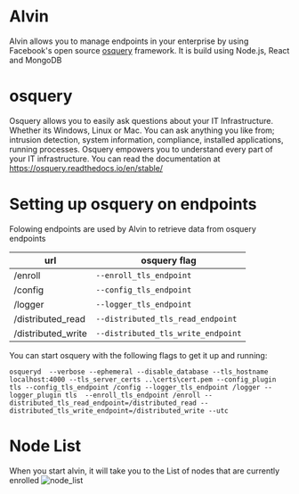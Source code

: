 # Alvin

Alvin allows you to manage endpoints in your enterprise by using Facebook's open source [osquery](https://osquery.io/) framework. It is build using Node.js, React and MongoDB 

# osquery 

Osquery allows you to easily ask questions about your IT Infrastructure. Whether its Windows, Linux or Mac. You can ask anything you like from; intrusion detection, system information, compliance, installed applications, running processes. Osquery empowers you to understand every part of your IT infrastructure. You can read the documentation at https://osquery.readthedocs.io/en/stable/

# Setting up osquery on endpoints

Folowing endpoints are used by Alvin to retrieve data from osquery endpoints

 url | osquery flag
-----|-------------------------------
 /enroll | `--enroll_tls_endpoint`
 /config | `--config_tls_endpoint`
 /logger | `--logger_tls_endpoint`
 /distributed_read | `--distributed_tls_read_endpoint`
 /distributed_write | `--distributed_tls_write_endpoint`
 
 
 You can start osquery with the following flags to get it up and running:
 ~~~
 osqueryd  --verbose --ephemeral --disable_database --tls_hostname localhost:4000 --tls_server_certs ..\certs\cert.pem --config_plugin tls --config_tls_endpoint /config --logger_tls_endpoint /logger --logger_plugin tls  --enroll_tls_endpoint /enroll --distributed_tls_read_endpoint=/distributed_read --distributed_tls_write_endpoint=/distributed_write --utc
 ~~~
 
 # Node List
 When you start alvin, it will take you to the List of nodes that are currently enrolled
 ![node_list](.\..\images/node_list.png)
 
